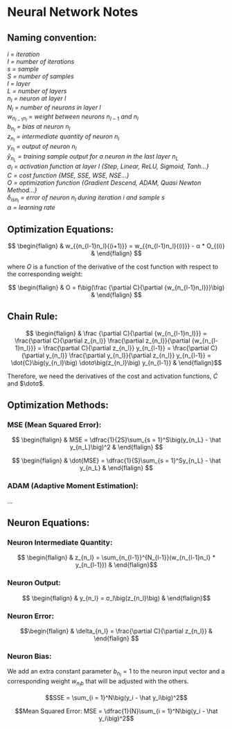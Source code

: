 # Neural Network Notes
## Naming convention:
*i = iteration*\
*I = number of iterations*\
*s = sample*\
*S = number of samples*\
*l = layer*\
*L = number of layers*\
$n_l$ *= neuron at layer l*\
$N_l$ *= number of neurons in layer l*\
$w_{n_{l-1}n_l}$ *= weight between neurons* $n_{l-1}$ *and* $n_l$\
$b_{n_l}$ *= bias at neuron* $n_l$\
$z_{n_l}$ *= intermediate quantity of neuron* $n_l$\
$y_{n_l}$ *= output of neuron* $n_l$\
$\hat y_{n_L}$ *= training sample output for a neuron in the last layer* $n_L$\
$σ_l$ *= activation function at layer l {Step, Linear, ReLU, Sigmoid, Tanh...}*\
$C$ *= cost function {MSE, SSE, WSE, NSE...}*\
$O$ *= optimization function {Gradient Descend, ADAM, Quasi Newton Method...}*\
$δ_{is{n_l}}$ *= error of neuron* $n_l$ *during iteration i and sample s*\
$α$ *= learning rate*

## Optimization Equations:
$$ \begin{flalign} &
w_{{n_{l-1}n_l}{(i+1)}} = w_{{n_{l-1}n_l}{(i)}} - α * O_{(i)}
& \end{flalign} $$

where $O$ is a function of the derivative of the cost function with respect to the corresponding weight:

$$ \begin{flalign} &
O = f\big(\frac {\partial C}{\partial {w_{n_{l-1}n_l}}}\big)
& \end{flalign} $$

## Chain Rule:

$$ \begin{flalign} &
\frac {\partial C}{\partial {w_{n_{l-1}n_l}}} 
= \frac{\partial C}{\partial z_{n_l}} \frac{\partial z_{n_l}}{\partial {w_{n_{l-1}n_l}}}
= \frac{\partial C}{\partial z_{n_l}} y_{n_{l-1}}
= \frac{\partial C}{\partial y_{n_l}} \frac{\partial y_{n_l}}{\partial z_{n_l}} y_{n_{l-1}}
= \dot{C}\big(y_{n_l}\big) \dotσ\big(z_{n_l}\big) y_{n_{l-1}}
& \end{flalign}$$

Therefore, we need the derivatives of the cost and activation functions, $\dot{C}$ and $\dotσ$.

## Optimization Methods:
### MSE (Mean Squared Error):

$$ \begin{flalign} &
MSE = \dfrac{1}{2S}\sum_{s = 1}^S\big(y_{n_L} - \hat y_{n_L}\big)^2
& \end{flalign} $$

$$ \begin{flalign} &
\dot{MSE} = \dfrac{1}{S}\sum_{s = 1}^Sy_{n_L} - \hat y_{n_L}
& \end{flalign} $$

### ADAM (Adaptive Moment Estimation):
...


## Neuron Equations:
### Neuron Intermediate Quantity:
$$ \begin{flalign} & z_{n_l} = \sum_{n_{l-1}}^{N_{l-1}}(w_{n_{l-1}n_l} * y_{n_{l-1}}) & \end{flalign}$$
### Neuron Output:
$$ \begin{flalign} & y_{n_l} = σ_l\big(z_{n_l}\big) & \end{flalign}$$
### Neuron Error:
$$\begin{flalign} & \delta_{n_l} = \frac{\partial C}{\partial z_{n_l}} & \end{flalign} $$
### Neuron Bias:
We add an extra constant parameter $b_{n_l}=1$ to the neuron input vector and a corresponding weight $w_{{n_l}b}$ that will be adjusted with the others.

```math
SSE = \sum_{i = 1}^N\big(y_i - \hat y_i\big)^2
```
```math
Mean Squared Error:
MSE = \dfrac{1}{N}\sum_{i = 1}^N\big(y_i - \hat y_i\big)^2
```  
